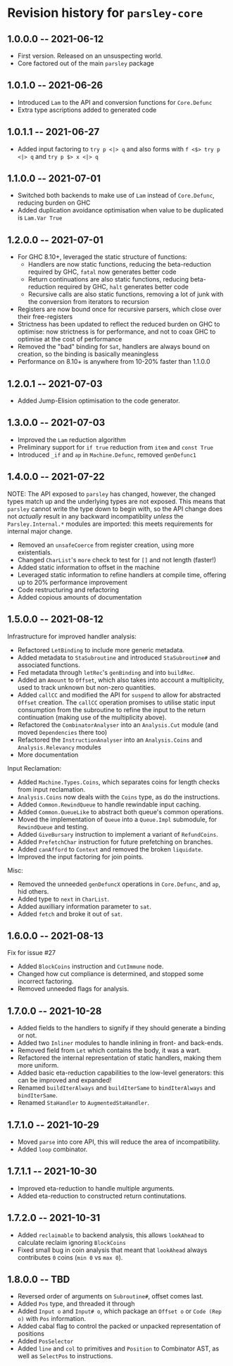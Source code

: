 # Revision history for `parsley-core`

## 1.0.0.0 -- 2021-06-12

* First version. Released on an unsuspecting world.
* Core factored out of the main `parsley` package

## 1.0.1.0 -- 2021-06-26

* Introduced `Lam` to the API and conversion functions for `Core.Defunc`
* Extra type ascriptions added to generated code

## 1.0.1.1 -- 2021-06-27

* Added input factoring to `try p <|> q` and also forms with `f <$> try p <|> q` and `try p $> x <|> q`

## 1.1.0.0 -- 2021-07-01

* Switched both backends to make use of `Lam` instead of `Core.Defunc`, reducing burden on GHC
* Added duplication avoidance optimisation when value to be duplicated is `Lam.Var True`

## 1.2.0.0 -- 2021-07-01

* For GHC 8.10+, leveraged the static structure of functions:
  * Handlers are now static functions, reducing the beta-reduction required by GHC, `fatal` now generates better code
  * Return continuations are also static functions, reducing beta-reduction required by GHC, `halt` generates better code
  * Recursive calls are also static functions, removing a lot of junk with the conversion from iterators to recursion
* Registers are now bound once for recursive parsers, which close over their free-registers
* Strictness has been updated to reflect the reduced burden on GHC to optimise: now strictness is for performance, and
  not to coax GHC to optimise at the cost of performance
* Removed the "bad" binding for `Sat`, handlers are always bound on creation, so the binding is basically meaningless
* Performance on 8.10+ is anywhere from 10-20% faster than 1.1.0.0

## 1.2.0.1 -- 2021-07-03

* Added Jump-Elision optimisation to the code generator.

## 1.3.0.0 -- 2021-07-03

* Improved the `Lam` reduction algorithm
* Preliminary support for `if true` reduction from `item` and `const True`
* Introduced `_if` and `ap` in `Machine.Defunc`, removed `genDefunc1`

## 1.4.0.0 -- 2021-07-22
NOTE: The API exposed to `parsley` has changed, however, the changed types match up
and the underlying types are not exposed. This means that `parsley` cannot write
the type down to begin with, so the API change does not _actually_ result in any
backward incompatiblity _unless_ the `Parsley.Internal.*` modules are imported:
this meets requirements for internal major change.

* Removed an `unsafeCoerce` from register creation, using more existentials.
* Changed `CharList`'s `more` check to test for `[]` and not length (faster!)
* Added static information to offset in the machine
* Leveraged static information to refine handlers at compile time, offering up
  to 20% performance improvement
* Code restructuring and refactoring
* Added copious amounts of documentation

## 1.5.0.0 -- 2021-08-12
Infrastructure for improved handler analysis:

* Refactored `LetBinding` to include more generic metadata.
* Added metadata to `StaSubroutine` and introduced `StaSubroutine#` and associated functions.
* Fed metadata through `letRec`'s `genBinding` and into `buildRec`.
* Added an `Amount` to `Offset`, which also takes into account a multiplicity, used to track unknown
  but non-zero quantities.
* Added `callCC` and modified the API for `suspend` to allow for abstracted `Offset` creation. The
  `callCC` operation promises to utilise static input consumption from the subroutine to refine the
  input to the return continuation (making use of the multiplicity above).
* Refactored the `CombinatorAnalyser` into an `Analysis.Cut` module (and moved `Dependencies` there too)
* Refactored the `InstructionAnalyser` into an `Analysis.Coins` and `Analysis.Relevancy` modules
* More documentation

Input Reclamation:

* Added `Machine.Types.Coins`, which separates coins for length checks from input reclamation.
* `Analysis.Coins` now deals wiith the `Coins` type, as do the instructions.
* Added `Common.RewindQueue` to handle rewindable input caching.
* Added `Common.QueueLike` to abstract both queue's common operations.
* Moved the implementation of `Queue` into a `Queue.Impl` submodule, for `RewindQueue` and testing.
* Added `GiveBursary` instruction to implement a variant of `RefundCoins`.
* Added `PrefetchChar` instruction for future prefetching on branches.
* Added `canAfford` to `Context` and removed the broken `liquidate`.
* Improved the input factoring for join points.

Misc:

* Removed the unneeded `genDefuncX` operations in `Core.Defunc`, and `ap`, hid others.
* Added type to `next` in `CharList`.
* Added auxilliary information parameter to `sat`.
* Added `fetch` and broke it out of `sat`.

## 1.6.0.0 -- 2021-08-13
Fix for issue #27

* Added `BlockCoins` instruction and `CutImmune` node.
* Changed how cut compliance is determined, and stopped some incorrect factoring.
* Removed unneeded flags for analysis.

## 1.7.0.0 -- 2021-10-28

* Added fields to the handlers to signify if they should generate a binding or not.
* Added two `Inliner` modules to handle inlining in front- and back-ends.
* Removed field from `Let` which contains the body, it was a wart.
* Refactored the internal representation of static handlers, making them more uniform.
* Added basic eta-reduction capabilities to the low-level generators: this can be improved and expanded!
* Renamed `buildIterAlways` and `buildIterSame` to `bindIterAlways` and `bindIterSame`.
* Renamed `StaHandler` to `AugmentedStaHandler`.

## 1.7.1.0 -- 2021-10-29

* Moved `parse` into core API, this will reduce the area of incompatibility.
* Added `loop` combinator.

## 1.7.1.1 -- 2021-10-30

* Improved eta-reduction to handle multiple arguments.
* Added eta-reduction to constructed return continutations.

## 1.7.2.0 -- 2021-10-31

* Added `reclaimable` to backend analysis, this allows `lookAhead` to calculate reclaim ignoring `BlockCoins`
* Fixed small bug in coin analysis that meant that `lookAhead` always contributes `0` coins (`min 0` vs `max 0`).

## 1.8.0.0 -- TBD

* Reversed order of arguments on `Subroutine#`, offset comes last.
* Added `Pos` type, and threaded it through
* Added `Input o` and `Input# o`, which package an `Offset o` or `Code (Rep o)` with `Pos` information.
* Added cabal flag to control the packed or unpacked representation of positions
* Added `PosSelector`
* Added `line` and `col` to primitives and `Position` to Combinator AST, as well as `SelectPos` to instructions.
